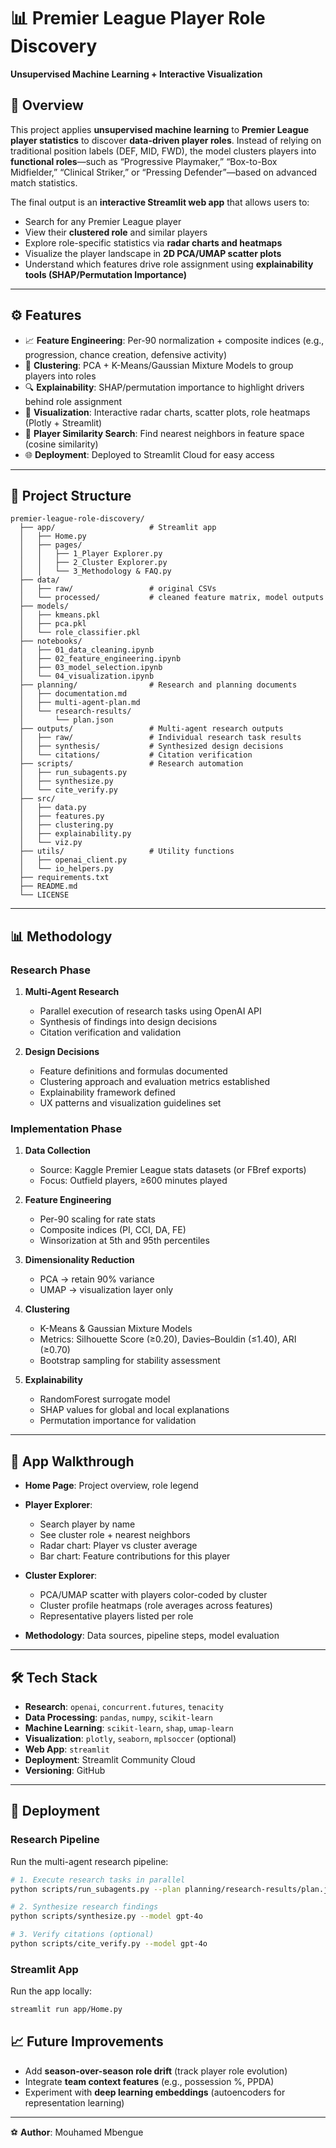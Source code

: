

# 📊 Premier League Player Role Discovery

**Unsupervised Machine Learning + Interactive Visualization**

## 🔎 Overview

This project applies **unsupervised machine learning** to **Premier League player statistics** to discover **data-driven player roles**.
Instead of relying on traditional position labels (DEF, MID, FWD), the model clusters players into **functional roles**—such as “Progressive Playmaker,” “Box-to-Box Midfielder,” “Clinical Striker,” or “Pressing Defender”—based on advanced match statistics.

The final output is an **interactive Streamlit web app** that allows users to:

* Search for any Premier League player
* View their **clustered role** and similar players
* Explore role-specific statistics via **radar charts and heatmaps**
* Visualize the player landscape in **2D PCA/UMAP scatter plots**
* Understand which features drive role assignment using **explainability tools (SHAP/Permutation Importance)**

---



## ⚙️ Features

* 📈 **Feature Engineering**: Per-90 normalization + composite indices (e.g., progression, chance creation, defensive activity)
* 🧩 **Clustering**: PCA + K-Means/Gaussian Mixture Models to group players into roles
* 🔍 **Explainability**: SHAP/permutation importance to highlight drivers behind role assignment
* 🎨 **Visualization**: Interactive radar charts, scatter plots, role heatmaps (Plotly + Streamlit)
* 🔗 **Player Similarity Search**: Find nearest neighbors in feature space (cosine similarity)
* 🌐 **Deployment**: Deployed to Streamlit Cloud for easy access

---

## 📂 Project Structure

```
premier-league-role-discovery/
  ├── app/                     # Streamlit app
  │   ├── Home.py
  │   ├── pages/
  │   │   ├── 1_Player Explorer.py
  │   │   ├── 2_Cluster Explorer.py
  │   │   └── 3_Methodology & FAQ.py
  ├── data/
  │   ├── raw/                 # original CSVs
  │   └── processed/           # cleaned feature matrix, model outputs
  ├── models/
  │   ├── kmeans.pkl
  │   ├── pca.pkl
  │   └── role_classifier.pkl
  ├── notebooks/
  │   ├── 01_data_cleaning.ipynb
  │   ├── 02_feature_engineering.ipynb
  │   ├── 03_model_selection.ipynb
  │   └── 04_visualization.ipynb
  ├── planning/                # Research and planning documents
  │   ├── documentation.md
  │   ├── multi-agent-plan.md
  │   └── research-results/
  │       └── plan.json
  ├── outputs/                 # Multi-agent research outputs
  │   ├── raw/                 # Individual research task results
  │   ├── synthesis/           # Synthesized design decisions
  │   └── citations/           # Citation verification
  ├── scripts/                 # Research automation
  │   ├── run_subagents.py
  │   ├── synthesize.py
  │   └── cite_verify.py
  ├── src/
  │   ├── data.py
  │   ├── features.py
  │   ├── clustering.py
  │   ├── explainability.py
  │   └── viz.py
  ├── utils/                   # Utility functions
  │   ├── openai_client.py
  │   └── io_helpers.py
  ├── requirements.txt
  ├── README.md
  └── LICENSE
```

---

## 📊 Methodology

### Research Phase

1. **Multi-Agent Research**
   * Parallel execution of research tasks using OpenAI API
   * Synthesis of findings into design decisions
   * Citation verification and validation

2. **Design Decisions**
   * Feature definitions and formulas documented
   * Clustering approach and evaluation metrics established
   * Explainability framework defined
   * UX patterns and visualization guidelines set

### Implementation Phase

1. **Data Collection**
   * Source: Kaggle Premier League stats datasets (or FBref exports)
   * Focus: Outfield players, ≥600 minutes played

2. **Feature Engineering**
   * Per-90 scaling for rate stats
   * Composite indices (PI, CCI, DA, FE)
   * Winsorization at 5th and 95th percentiles

3. **Dimensionality Reduction**
   * PCA → retain 90% variance
   * UMAP → visualization layer only

4. **Clustering**
   * K-Means & Gaussian Mixture Models
   * Metrics: Silhouette Score (≥0.20), Davies–Bouldin (≤1.40), ARI (≥0.70)
   * Bootstrap sampling for stability assessment

5. **Explainability**
   * RandomForest surrogate model
   * SHAP values for global and local explanations
   * Permutation importance for validation

---

## 🎨 App Walkthrough

* **Home Page**: Project overview, role legend
* **Player Explorer**:

  * Search player by name
  * See cluster role + nearest neighbors
  * Radar chart: Player vs cluster average
  * Bar chart: Feature contributions for this player
* **Cluster Explorer**:

  * PCA/UMAP scatter with players color-coded by cluster
  * Cluster profile heatmaps (role averages across features)
  * Representative players listed per role
* **Methodology**: Data sources, pipeline steps, model evaluation

---

## 🛠️ Tech Stack

* **Research**: `openai`, `concurrent.futures`, `tenacity`
* **Data Processing**: `pandas`, `numpy`, `scikit-learn`
* **Machine Learning**: `scikit-learn`, `shap`, `umap-learn`
* **Visualization**: `plotly`, `seaborn`, `mplsoccer` (optional)
* **Web App**: `streamlit`
* **Deployment**: Streamlit Community Cloud
* **Versioning**: GitHub

---

## 🚀 Deployment

### Research Pipeline

Run the multi-agent research pipeline:

```bash
# 1. Execute research tasks in parallel
python scripts/run_subagents.py --plan planning/research-results/plan.json --model gpt-4o

# 2. Synthesize research findings
python scripts/synthesize.py --model gpt-4o

# 3. Verify citations (optional)
python scripts/cite_verify.py --model gpt-4o
```

### Streamlit App

Run the app locally:

```bash
streamlit run app/Home.py
```


## 📈 Future Improvements

* Add **season-over-season role drift** (track player role evolution)
* Integrate **team context features** (e.g., possession %, PPDA)
* Experiment with **deep learning embeddings** (autoencoders for representation learning)

---

⚽ **Author**: Mouhamed Mbengue
